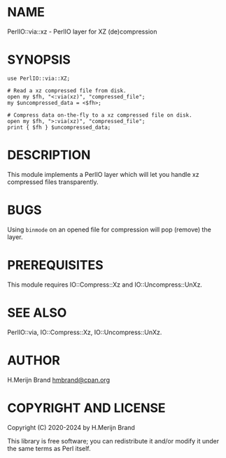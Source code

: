 # NAME

PerlIO::via::xz - PerlIO layer for XZ (de)compression

# SYNOPSIS

    use PerlIO::via::XZ;

    # Read a xz compressed file from disk.
    open my $fh, "<:via(xz)", "compressed_file";
    my $uncompressed_data = <$fh>;

    # Compress data on-the-fly to a xz compressed file on disk.
    open my $fh, ">:via(xz)", "compressed_file";
    print { $fh } $uncompressed_data;

# DESCRIPTION

This module implements a PerlIO layer which will let you handle
xz compressed files transparently.

# BUGS

Using `binmode` on an opened file for compression will pop (remove)
the layer.

# PREREQUISITES

This module requires IO::Compress::Xz and IO::Uncompress::UnXz.

# SEE ALSO

PerlIO::via, IO::Compress::Xz, IO::Uncompress::UnXz.

# AUTHOR

H.Merijn Brand <hmbrand@cpan.org>

# COPYRIGHT AND LICENSE

Copyright (C) 2020-2024 by H.Merijn Brand

This library is free software; you can redistribute it and/or modify
it under the same terms as Perl itself.
